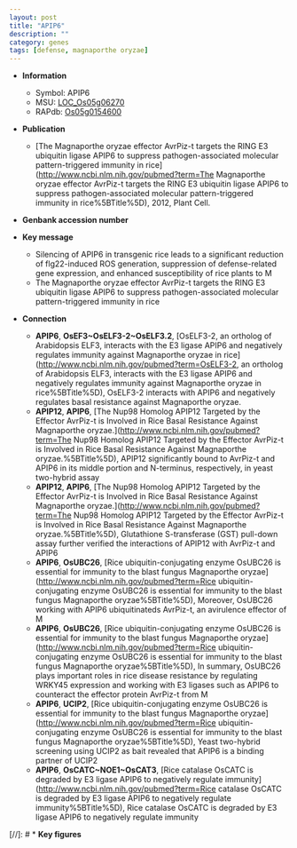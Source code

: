 ```yaml
---
layout: post
title: "APIP6"
description: ""
category: genes
tags: [defense, magnaporthe oryzae]
---
```


* **Information**  
    + Symbol: APIP6  
    + MSU: [LOC_Os05g06270](http://rice.uga.edu/cgi-bin/ORF_infopage.cgi?orf=LOC_Os05g06270)  
    + RAPdb: [Os05g0154600](https://rapdb.dna.affrc.go.jp/locus/?name=Os05g0154600)  

* **Publication**  
    + [The Magnaporthe oryzae effector AvrPiz-t targets the RING E3 ubiquitin ligase APIP6 to suppress pathogen-associated molecular pattern-triggered immunity in rice](http://www.ncbi.nlm.nih.gov/pubmed?term=The Magnaporthe oryzae effector AvrPiz-t targets the RING E3 ubiquitin ligase APIP6 to suppress pathogen-associated molecular pattern-triggered immunity in rice%5BTitle%5D), 2012, Plant Cell.

* **Genbank accession number**  

* **Key message**  
    + Silencing of APIP6 in transgenic rice leads to a significant reduction of flg22-induced ROS generation, suppression of defense-related gene expression, and enhanced susceptibility of rice plants to M
    + The Magnaporthe oryzae effector AvrPiz-t targets the RING E3 ubiquitin ligase APIP6 to suppress pathogen-associated molecular pattern-triggered immunity in rice

* **Connection**  
    + __APIP6__, __OsEF3~OsELF3-2~OsELF3.2__, [OsELF3-2, an ortholog of Arabidopsis ELF3, interacts with the E3 ligase APIP6 and negatively regulates immunity against Magnaporthe oryzae in rice](http://www.ncbi.nlm.nih.gov/pubmed?term=OsELF3-2, an ortholog of Arabidopsis ELF3, interacts with the E3 ligase APIP6 and negatively regulates immunity against Magnaporthe oryzae in rice%5BTitle%5D), OsELF3-2 interacts with APIP6 and negatively regulates basal resistance against Magnaporthe oryzae.
    + __APIP12__, __APIP6__, [The Nup98 Homolog APIP12 Targeted by the Effector AvrPiz-t is Involved in Rice Basal Resistance Against Magnaporthe oryzae.](http://www.ncbi.nlm.nih.gov/pubmed?term=The Nup98 Homolog APIP12 Targeted by the Effector AvrPiz-t is Involved in Rice Basal Resistance Against Magnaporthe oryzae.%5BTitle%5D), APIP12 significantly bound to AvrPiz-t and APIP6 in its middle portion and N-terminus, respectively, in yeast two-hybrid assay
    + __APIP12__, __APIP6__, [The Nup98 Homolog APIP12 Targeted by the Effector AvrPiz-t is Involved in Rice Basal Resistance Against Magnaporthe oryzae.](http://www.ncbi.nlm.nih.gov/pubmed?term=The Nup98 Homolog APIP12 Targeted by the Effector AvrPiz-t is Involved in Rice Basal Resistance Against Magnaporthe oryzae.%5BTitle%5D), Glutathione S-transferase (GST) pull-down assay further verified the interactions of APIP12 with AvrPiz-t and APIP6
    + __APIP6__, __OsUBC26__, [Rice ubiquitin-conjugating enzyme OsUBC26 is essential for immunity to the blast fungus Magnaporthe oryzae](http://www.ncbi.nlm.nih.gov/pubmed?term=Rice ubiquitin-conjugating enzyme OsUBC26 is essential for immunity to the blast fungus Magnaporthe oryzae%5BTitle%5D),  Moreover, OsUBC26 working with APIP6 ubiquitinateds AvrPiz-t, an avirulence effector of M
    + __APIP6__, __OsUBC26__, [Rice ubiquitin-conjugating enzyme OsUBC26 is essential for immunity to the blast fungus Magnaporthe oryzae](http://www.ncbi.nlm.nih.gov/pubmed?term=Rice ubiquitin-conjugating enzyme OsUBC26 is essential for immunity to the blast fungus Magnaporthe oryzae%5BTitle%5D),  In summary, OsUBC26 plays important roles in rice disease resistance by regulating WRKY45 expression and working with E3 ligases such as APIP6 to counteract the effector protein AvrPiz-t from M
    + __APIP6__, __UCIP2__, [Rice ubiquitin-conjugating enzyme OsUBC26 is essential for immunity to the blast fungus Magnaporthe oryzae](http://www.ncbi.nlm.nih.gov/pubmed?term=Rice ubiquitin-conjugating enzyme OsUBC26 is essential for immunity to the blast fungus Magnaporthe oryzae%5BTitle%5D),  Yeast two-hybrid screening using UCIP2 as bait revealed that APIP6 is a binding partner of UCIP2
    + __APIP6__, __OsCATC~NOE1~OsCAT3__, [Rice catalase OsCATC is degraded by E3 ligase APIP6 to negatively regulate immunity](http://www.ncbi.nlm.nih.gov/pubmed?term=Rice catalase OsCATC is degraded by E3 ligase APIP6 to negatively regulate immunity%5BTitle%5D), Rice catalase OsCATC is degraded by E3 ligase APIP6 to negatively regulate immunity

[//]: # * **Key figures**  



